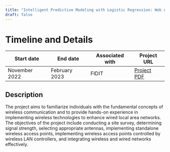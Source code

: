```yaml
---
title: "Intelligent Predictive Modeling with Logistic Regression: Web Application Integration and Containerized Deployment"
draft: false
---
```


# Timeline and Details

| Start date    | End date      | Associated with | Project URL                                                                        |
| ------------- | ------------- | --------------- | ---------------------------------------------------------------------------------- |
| November 2022 | February 2023 | FIDIT           | [Project PDF](/projects/antonio_janach_-_dokumentacija_IPVO.pdf) |

## Description
The project aims to familiarize individuals with the fundamental concepts of wireless communication and to provide hands-on experience in implementing wireless technologies to enhance wired local area networks. The objectives of the project include conducting a site survey, determining signal strength, selecting appropriate antennas, implementing standalone wireless access points, implementing wireless access points controlled by wireless LAN controllers, and integrating wireless and wired networks effectively.
